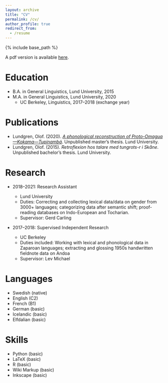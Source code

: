 ```yaml
---
layout: archive
title: "CV"
permalink: /cv/
author_profile: true
redirect_from:
  - /resume
---
```


{% include base_path %}

A pdf version is available [here](https://oplundgren.github.io/website/cv_eng.pdf).

Education
======
* B.A. in General Linguistics, Lund University, 2015
* M.A. in General Linguistics, Lund University, 2020
  * UC Berkeley, Linguistics, 2017–2018 (exchange year)

Publications
======
* Lundgren, Olof. (2020). <i>[A phonological reconstruction of Proto-Omagua—Kokama—Tupinambá](http://lup.lub.lu.se/student-papers/record/9007022)</i>. Unpublished master’s thesis. Lund University.
* Lundgren, Olof. (2015). <i>Retroflexion hos talare med tungrots-r i Skåne</i>. Unpublished bachelor’s thesis. Lund University.

Research
======
* 2018–2021: Research Assistant
  * Lund University
  * Duties: Correcting and collecting lexical data/data on gender from 3000+ languages; categorizing data after semantic shift; proof-reading databases on Indo-European and Tocharian.
  * Supervisor: Gerd Carling

* 2017–2018: Supervised Independent Research
  * UC Berkeley
  * Duties included: Working with lexical and phonological data in Zaparoan languages; extracting and glossing 1950s handwritten fieldnote data on Andoa
  * Supervisor: Lev Michael
  
Languages
======
* Swedish (native)
* English (C2)
* French (B1)
* German (basic)
* Icelandic (basic)
* Elfdalian (basic) 

Skills
======
 * Python (basic) 
 * LaTeX (basic) 
 * R (basic) 
 * Wiki Markup (basic)
 * Inkscape (basic)
  
